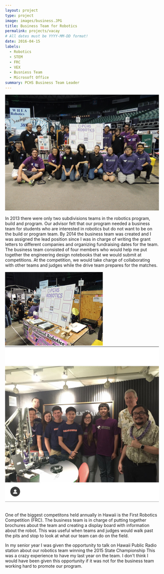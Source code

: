 ```yaml
---
layout: project
type: project
image: images/business.JPG
title: Business Team for Robotics 
permalink: projects/vacay
# All dates must be YYYY-MM-DD format!
date: 2016-04-15
labels:
  - Robotics 
  - STEM
  - FRC
  - VEX 
  - Busniess Team 
  - Microsoft Office 
summary: PCHS Business Team Leader 
---
```


<img class="ui medium right floated rounded image" src="../images/comp.jpg">

 In 2013 there were only two subdivisions teams in the robotics program, build and program. Our advisor felt that our program needed a business team for students who are interested in robotics but do not want to be on the build or program team. By 2014 the business team was created and I was assigned the lead position since I was in charge of writing the grant letters to different companies and organizing fundraising dates for the team. The business team consisted of four members who would help me put together the engineering design notebooks that we would submit at competitions. At the competition, we would take charge of collaborating with other teams and judges while the drive team prepares for the matches. 
 
 <div class="ui small rounded images">
  <img class="ui image" src="../images/business.JPG">
  <img class="ui image" src="../images/radio.jpg">
  <img class="ui image" scr="../images/Judges.JPG">
  
</div>
 
 One of the biggest competitons held annually in Hawaii is the First Robotics Competition (FRC). The business team is in charge of putting together brochures about the team and creating a display board with information about the robot. This was useful when teams and judges would walk past the pits and stop to look at what our team can do on the field. 

In my senior year I was given the opportunity to talk on Hawaii Public Radio station about our robotics team winning the 2015 State Championship  This was a crazy experience to have my last year on the team. I don't think I would have been given this opportunity if it was not for the business team working hard to promote our program.  

